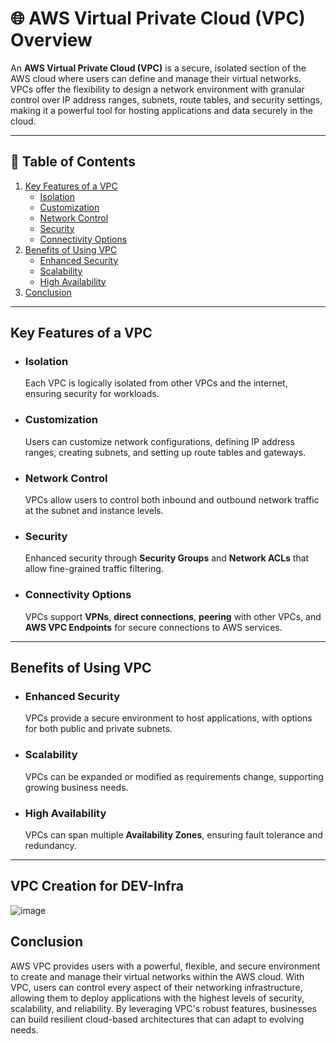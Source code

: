 # 🌐 AWS Virtual Private Cloud (VPC) Overview

An **AWS Virtual Private Cloud (VPC)** is a secure, isolated section of the AWS cloud where users can define and manage their virtual networks. VPCs offer the flexibility to design a network environment with granular control over IP address ranges, subnets, route tables, and security settings, making it a powerful tool for hosting applications and data securely in the cloud.

---

## 📝 Table of Contents
1. [Key Features of a VPC](#key-features-of-a-vpc)
   - [Isolation](#isolation)
   - [Customization](#customization)
   - [Network Control](#network-control)
   - [Security](#security)
   - [Connectivity Options](#connectivity-options)
2. [Benefits of Using VPC](#benefits-of-using-vpc)
   - [Enhanced Security](#enhanced-security)
   - [Scalability](#scalability)
   - [High Availability](#high-availability)
3. [Conclusion](#conclusion)

---

## Key Features of a VPC

- ### Isolation
  Each VPC is logically isolated from other VPCs and the internet, ensuring security for workloads.

- ### Customization
  Users can customize network configurations, defining IP address ranges, creating subnets, and setting up route tables and gateways.

- ### Network Control
  VPCs allow users to control both inbound and outbound network traffic at the subnet and instance levels.

- ### Security
  Enhanced security through **Security Groups** and **Network ACLs** that allow fine-grained traffic filtering.

- ### Connectivity Options
  VPCs support **VPNs**, **direct connections**, **peering** with other VPCs, and **AWS VPC Endpoints** for secure connections to AWS services.

---

## Benefits of Using VPC

- ### Enhanced Security
  VPCs provide a secure environment to host applications, with options for both public and private subnets.

- ### Scalability
  VPCs can be expanded or modified as requirements change, supporting growing business needs.

- ### High Availability
  VPCs can span multiple **Availability Zones**, ensuring fault tolerance and redundancy.

---

## VPC Creation for DEV-Infra

![image](https://github.com/user-attachments/assets/bfd1fb32-54ce-409d-8614-9818902df876)


## Conclusion

AWS VPC provides users with a powerful, flexible, and secure environment to create and manage their virtual networks within the AWS cloud. With VPC, users can control every aspect of their networking infrastructure, allowing them to deploy applications with the highest levels of security, scalability, and reliability. By leveraging VPC's robust features, businesses can build resilient cloud-based architectures that can adapt to evolving needs. 
